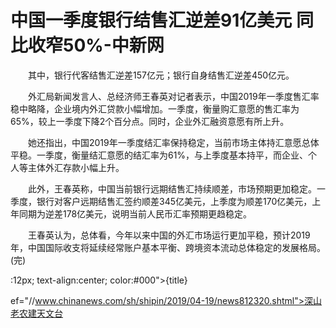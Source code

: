 # 中国一季度银行结售汇逆差91亿美元 同比收窄50%-中新网

　　其中，银行代客结售汇逆差157亿元；银行自身结售汇逆差450亿元。

　　外汇局新闻发言人、总经济师王春英对记者表示，中国2019年一季度售汇率稳中略降，企业境内外汇贷款小幅增加。一季度，衡量购汇意愿的售汇率为65%，较上一季度下降2个百分点。同时，企业外汇融资意愿有所上升。

　　她还指出，中国2019年一季度结汇率保持稳定，当前市场主体持汇意愿总体平稳。一季度，衡量结汇意愿的结汇率为61%，与上季度基本持平，而企业、个人等主体外汇存款小幅上升。

　　此外，王春英称，中国当前银行远期结售汇持续顺差，市场预期更加稳定。一季度，银行对客户远期结售汇签约顺差345亿美元，上季度为顺差170亿美元，上年同期为逆差178亿美元，说明当前人民币汇率预期更趋稳定。

　　王春英认为，总体看，今年以来中国的外汇市场运行更加平稳，预计2019年，中国国际收支将延续经常账户基本平衡、跨境资本流动总体稳定的发展格局。(完)

:12px; text-align:center; color:#000">{title}

ef="//www.chinanews.com/sh/shipin/2019/04-19/news812320.shtml">深山老农建天文台
